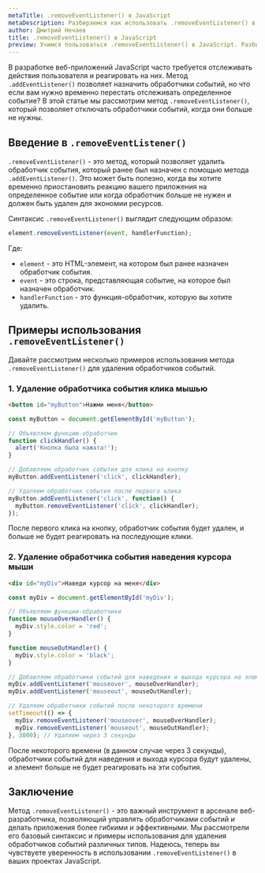 ```yaml
---
metaTitle: .removeEventListener() в JavaScript
metaDescription: Разбираемся как использовать .removeEventListener() в JavaScript
author: Дмитрий Нечаев
title: .removeEventListener() в JavaScript
preview: Учимся пользоваться .removeEventListener() в JavaScript. Разбираем примеры использования
---
```


В разработке веб-приложений JavaScript часто требуется отслеживать действия пользователя и реагировать на них. Метод `.addEventListener()` позволяет назначить обработчики событий, но что если вам нужно временно перестать отслеживать определенное событие? В этой статье мы рассмотрим метод `.removeEventListener()`, который позволяет отключать обработчики событий, когда они больше не нужны.

## Введение в `.removeEventListener()`

`.removeEventListener()` - это метод, который позволяет удалить обработчик события, который ранее был назначен с помощью метода `.addEventListener()`. Это может быть полезно, когда вы хотите временно приостановить реакцию вашего приложения на определенное событие или когда обработчик больше не нужен и должен быть удален для экономии ресурсов.

Синтаксис `.removeEventListener()` выглядит следующим образом:

```jsx
element.removeEventListener(event, handlerFunction);

```

Где:

- `element` - это HTML-элемент, на котором был ранее назначен обработчик события.
- `event` - это строка, представляющая событие, на которое был назначен обработчик.
- `handlerFunction` - это функция-обработчик, которую вы хотите удалить.

## Примеры использования `.removeEventListener()`

Давайте рассмотрим несколько примеров использования метода `.removeEventListener()` для удаления обработчиков событий.

### 1. Удаление обработчика события клика мышью

```html
<button id="myButton">Нажми меня</button>

```

```jsx
const myButton = document.getElementById('myButton');

// Объявляем функцию-обработчик
function clickHandler() {
  alert('Кнопка была нажата!');
}

// Добавляем обработчик события для клика на кнопку
myButton.addEventListener('click', clickHandler);

// Удаляем обработчик события после первого клика
myButton.addEventListener('click', function() {
  myButton.removeEventListener('click', clickHandler);
});

```

После первого клика на кнопку, обработчик события будет удален, и больше не будет реагировать на последующие клики.

### 2. Удаление обработчика события наведения курсора мыши

```html
<div id="myDiv">Наведи курсор на меня</div>

```

```jsx
const myDiv = document.getElementById('myDiv');

// Объявляем функции-обработчики
function mouseOverHandler() {
  myDiv.style.color = 'red';
}

function mouseOutHandler() {
  myDiv.style.color = 'black';
}

// Добавляем обработчики событий для наведения и выхода курсора на элемент
myDiv.addEventListener('mouseover', mouseOverHandler);
myDiv.addEventListener('mouseout', mouseOutHandler);

// Удаляем обработчики событий после некоторого времени
setTimeout(() => {
  myDiv.removeEventListener('mouseover', mouseOverHandler);
  myDiv.removeEventListener('mouseout', mouseOutHandler);
}, 3000); // Удаляем через 3 секунды

```

После некоторого времени (в данном случае через 3 секунды), обработчики событий для наведения и выхода курсора будут удалены, и элемент больше не будет реагировать на эти события.

## Заключение

Метод `.removeEventListener()` - это важный инструмент в арсенале веб-разработчика, позволяющий управлять обработчиками событий и делать приложения более гибкими и эффективными. Мы рассмотрели его базовый синтаксис и примеры использования для удаления обработчиков событий различных типов. Надеюсь, теперь вы чувствуете уверенность в использовании `.removeEventListener()` в ваших проектах JavaScript.